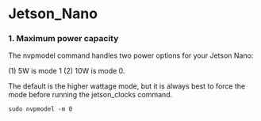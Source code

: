 # Jetson_Nano

###  1. Maximum power capacity

The nvpmodel command handles two power options for your Jetson Nano: 

(1) 5W is mode 1 
(2) 10W is mode 0. 

The default is the higher wattage mode, but it is always best to force the mode before running the jetson_clocks command.


    sudo nvpmodel -m 0
